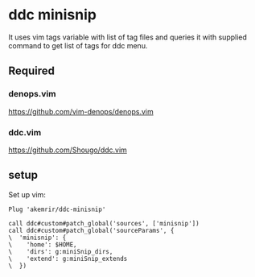 # ddc minisnip

It uses vim tags variable with list of tag files and queries it with supplied command to get list of tags for ddc menu.

## Required

### denops.vim

https://github.com/vim-denops/denops.vim

### ddc.vim

https://github.com/Shougo/ddc.vim

## setup

Set up vim:

```
Plug 'akemrir/ddc-minisnip'
```

```
call ddc#custom#patch_global('sources', ['minisnip'])
call ddc#custom#patch_global('sourceParams', {
\  'minisnip': {
\    'home': $HOME,
\    'dirs': g:miniSnip_dirs,
\    'extend': g:miniSnip_extends
\  })
```
